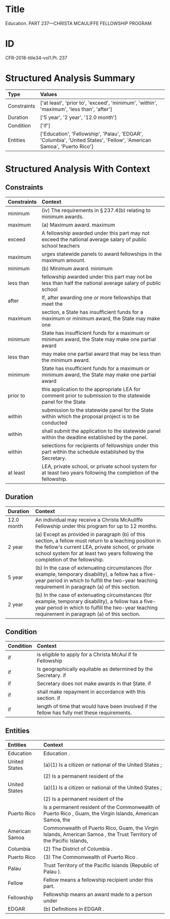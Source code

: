 # Title

 Education. PART 237—CHRISTA MCAULIFFE FELLOWSHIP PROGRAM


# ID

 CFR-2018-title34-vol1.Pt. 237


# Structured Analysis Summary

| Type        | Values                                                                                                                |
|:------------|:----------------------------------------------------------------------------------------------------------------------|
| Constraints | ['at least', 'prior to', 'exceed', 'minimum', 'within', 'maximum', 'less than', 'after']                              |
| Duration    | ['5 year', '2 year', '12.0 month']                                                                                    |
| Condition   | ['if']                                                                                                                |
| Entities    | ['Education', 'Fellowship', 'Palau', 'EDGAR', 'Columbia', 'United States', 'Fellow', 'American Samoa', 'Puerto Rico'] |


# Structured Analysis With Context

 


## Constraints

| Constraints   | Context                                                                                                           |
|:--------------|:------------------------------------------------------------------------------------------------------------------|
| minimum       | (iv) The requirements in &#167;&#8201;237.4(b) relating to  minimum  awards.                                      |
| maximum       | (a) Maximum award. maximum                                                                                        |
| exceed        | A fellowship awarded under this part may not  exceed the national average salary of public school teachers        |
| maximum       | urges statewide panels to award fellowships in the maximum  amount.                                               |
| minimum       | (b) Minimum award. minimum                                                                                        |
| less than     | fellowship awarded under this part may not be less than half the national average salary of public school         |
| after         | If,  after awarding one or more fellowships that meet the                                                         |
| maximum       | section, a State has insufficient funds for a maximum or minimum award, the State may make one                    |
| minimum       | State has insufficient funds for a maximum or minimum award, the State may make one partial award                 |
| less than     | may make one partial award that may be less than  the minimum award.                                              |
| minimum       | State has insufficient funds for a maximum or minimum award, the State may make one partial award                 |
| prior to      | this application to the appropriate LEA for comment prior to submission to the statewide panel for the State      |
| within        | submission to the statewide panel for the State within which the proposal project is to be conducted              |
| within        | shall submit the application to the statewide panel within  the deadline established by the panel.                |
| within        | selections for recipients of fellowships under this part within  the schedule established by the Secretary.       |
| at least      | LEA, private school, or private school system for at least  two years following the completion of the fellowship. |


## Duration

| Duration   | Context                                                                                                                                                                                                                                       |
|:-----------|:----------------------------------------------------------------------------------------------------------------------------------------------------------------------------------------------------------------------------------------------|
| 12.0 month | An individual may receive a Christa McAuliffe Fellowship under this program for up to 12 months.                                                                                                                                              |
| 2 year     | (a) Except as provided in paragraph (b) of this section, a fellow must return to a teaching position in the fellow's current LEA, private school, or private school system for at least two years following the completion of the fellowship. |
| 5 year     | (b) In the case of extenuating circumstances (for example, temporary disability), a fellow has a five-year period in which to fulfill the two-year teaching requirement in paragraph (a) of this section.                                     |
| 2 year     | (b) In the case of extenuating circumstances (for example, temporary disability), a fellow has a five-year period in which to fulfill the two-year teaching requirement in paragraph (a) of this section.                                     |


## Condition

| Condition   | Context                                                                                       |
|:------------|:----------------------------------------------------------------------------------------------|
| if          | is eligible to apply for a Christa McAul if fe Fellowship                                     |
| if          | Is geographically equitable as determined by the Secretary. if                                |
| if          | Secretary does not make awards in that State. if                                              |
| if          | shall make repayment in accordance with this section. if                                      |
| if          | length of time that would have been involved if  the fellow has fully met these requirements. |


## Entities

| Entities       | Context                                                                                                             |
|:---------------|:--------------------------------------------------------------------------------------------------------------------|
| Education      | Education .                                                                                                         |
| United States  | (a)(1) Is a citizen or national of the  United States ;                                                             |
|                |                       (2) Is a permanent resident of the                                                            |
| United States  | (a)(1) Is a citizen or national of the  United States ;                                                             |
|                |                       (2) Is a permanent resident of the                                                            |
| Puerto Rico    | Is a permanent resident of the Commonwealth of Puerto Rico , Guam, the Virgin Islands, American Samoa, the          |
| American Samoa | Commonwealth of Puerto Rico, Guam, the Virgin Islands, American Samoa , the Trust Territory of the Pacific Islands, |
| Columbia       | (2) The District of  Columbia .                                                                                     |
| Puerto Rico    | (3) The Commonwealth of  Puerto Rico .                                                                              |
| Palau          | Trust Territory of the Pacific Islands (Republic of Palau ).                                                        |
| Fellow         | Fellow  means a fellowship recipient under this part.                                                               |
| Fellowship     | Fellowship means an award made to a person under                                                                    |
| EDGAR          | (b) Definitions in  EDGAR .                                                                                         |


